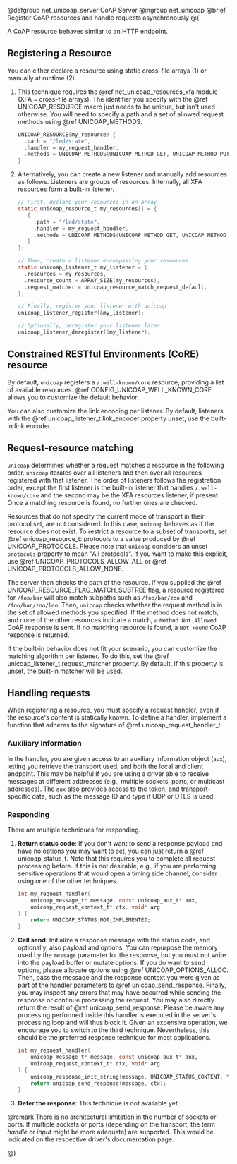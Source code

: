 @defgroup net_unicoap_server CoAP Server
@ingroup  net_unicoap
@brief    Register CoAP resources and handle requests asynchronously
@{

A CoAP resource behaves similar to an HTTP endpoint.

## Registering a Resource

You can either declare a resource using static cross-file arrays (1) or manually at runtime (2).

1. This technique requires the @ref net_unicoap_resources_xfa module (XFA = cross-file arrays).
   The identifier you specify with the @ref UNICOAP_RESOURCE macro just needs to be unique,
   but isn't used otherwise. You will need to specify a path and a set of allowed request methods
   using @ref UNICOAP_METHODS.

   ```c
   UNICOAP_RESOURCE(my_resource) {
     .path = "/led/state",
     .handler = my_request_handler,
     .methods = UNICOAP_METHODS(UNICOAP_METHOD_GET, UNICOAP_METHOD_PUT)
   }
   ```

2. Alternatively, you can create a new listener and manually add resources as follows.
   Listeners are groups of resources. Internally, all XFA resources form a built-in listener.

   ```c
   // First, declare your resources in an array
   static unicoap_resource_t my_resources[] = {
      {
        .path = "/led/state",
        .handler = my_request_handler,
        .methods = UNICOAP_METHODS(UNICOAP_METHOD_GET, UNICOAP_METHOD_PUT)
      }
   };

   // Then, create a listener encompassing your resources
   static unicoap_listener_t my_listener = {
     .resources = my_resources,
     .resource_count = ARRAY_SIZE(my_resources),
     .request_matcher = unicoap_resource_match_request_default,
   };

   // Finally, register your listener with unicoap
   unicoap_listener_register(&my_listener);

   // Optionally, deregister your listener later
   unicoap_listener_deregister(&my_listener);
   ```

## Constrained RESTful Environments (CoRE) resource

By default, `unicoap` registers a `/.well-known/core` resource, providing a list of available
resources. @ref CONFIG_UNICOAP_WELL_KNOWN_CORE allows you to customize the default behavior.

You can also customize the link encoding per listener. By default, listeners with the
@ref unicoap_listener_t.link_encoder property unset, use the built-in link encoder.

## Request-resource matching

`unicoap` determines whether a request matches a resource in the following order. `unicoap` iterates
over all listeners and then over all resources registered with that listener. The order of listeners
follows the registration order, except the first listener is the built-in listener that handles
`/.well-known/core` and the second may be the XFA resources listener, if present. Once a matching
resource is found, no further ones are checked.

Resources that do not specify the current mode of transport in their protocol set, are not
considered. In this case, `unicoap` behaves as if the resource does not exist. To restrict a
resource to a subset of transports, set @ref unicoap_resource_t::protocols to a value produced
by @ref UNICOAP_PROTOCOLS. Please note that `unicoap` considers an unset `protocols` property
to mean "All protocols". If you want to make this explicit, use @ref UNICOAP_PROTOCOLS_ALLOW_ALL or
@ref UNICOAP_PROTOCOLS_ALLOW_NONE.

The server then checks the path of the resource. If you supplied the
@ref UNICOAP_RESOURCE_FLAG_MATCH_SUBTREE flag, a resource registered for `/foo/bar` will also match
subpaths such as `/foo/bar/zoo` and `/foo/bar/zoo/loo`. Then, `unicoap` checks whether the request
method is in the set of allowed methods you specified. If the method does not match, and none of the
other resources indicate a match, a `Method Not Allowed` CoAP response is sent.
If no matching resource is found, a `Not Found` CoAP response is returned.

If the built-in
behavior does not fit your scenario, you can customize the matching algorithm per listener.
To do this, set the @ref unicoap_listener_t.request_matcher property. By default, if this property
is unset, the built-in matcher will be used.

## Handling requests

When registering a resource, you must specify a request handler, even if the resource's content
is statically known. To define a handler, implement a function that adheres to the signature of
@ref unicoap_request_handler_t.

### Auxiliary Information

In the handler, you are given access to an auxiliary information
object (`aux`), letting you retrieve the transport used, and both the local and client endpoint.
This may be helpful if you are using a driver able to receive messages at different addresses
(e.g., multiple sockets, ports, or multicast addresses). The `aux` also provides access to the
token, and transport-specific data, such as the message ID and type if UDP or DTLS is used.

### Responding

There are multiple techniques for responding.

1. **Return status code**: If you don't want to send a response payload and have no
   options you may want to set, you can just return a @ref unicoap_status_t. Note that this requires
   you to complete all request processing before. If this is not desirable, e.g., if you are
   performing sensitive operations that would open a timing side channel, consider using one of the
   other techniques.

   ```c
   int my_request_handler(
       unicoap_message_t* message, const unicoap_aux_t* aux,
       unicoap_request_context_t* ctx, void* arg
   ) {
       return UNICOAP_STATUS_NOT_IMPLEMENTED;
   }
   ```

2. **Call send**: Initialize a response message with the status code, and
  optionally, also payload and options. You can repurpose the memory used by the `message`
  parameter for the response, but you must not write into the payload buffer or mutate options.
  If you do want to send options, please allocate options using @ref UNICOAP_OPTIONS_ALLOC.
  Then, pass the message and the response context you were
  given as part of the handler parameters to @ref unicoap_send_response. Finally, you may inspect
  any errors that may have occurred while sending the response or continue processing the request.
  You may also directly return the result of @ref unicoap_send_response.
  Please be aware any processing performed inside this handler is executed in the server's
  processing loop and will thus block it. Given an expensive operation, we encourage you to switch
  to the third technique. Nevertheless, this should be the preferred response technique for most
  applications.

   ```c
   int my_request_handler(
       unicoap_message_t* message, const unicoap_aux_t* aux,
       unicoap_request_context_t* ctx, void* arg
   ) {
       unicoap_response_init_string(message, UNICOAP_STATUS_CONTENT, "Hello, World!");
       return unicoap_send_response(message, ctx);
   }
   ```

3. **Defer the response**: This technique is not available yet.



@remark
There is no architectural limitation in the number of sockets or ports. If
multiple sockets or ports (depending on the transport, the term _handle_ or _input_ might be more
adequate) are supported. This would be indicated on the respective driver's documentation page.


@}
